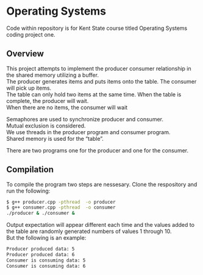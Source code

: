 # Operating Systems
Code within repository is for Kent State course titled Operating Systems coding project one. 
## Overview
This project attempts to implement the producer consumer relationship in the shared memory utilizing a buffer. <br />
The producer generates items and puts items onto the table. The consumer will pick up items. <br />
The table can only hold two items at the same time. When the table is complete, the producer will wait. <br />
When there are no items, the consumer will wait<br /> 

Semaphores are used to synchronize producer and consumer.<br />
Mutual exclusion is considered. <br />
We use threads in the producer program and consumer program. <br />
Shared memory is used for the “table”.<br />

There are two programs one for the producer and one for the consumer.<br />

## Compilation
To compile the program two steps are nessesary. Clone the respository and run the following:
```bash
$ g++ producer.cpp -pthread  -o producer
$ g++ consumer.cpp -pthread  -o consumer
./producer & ./consumer &
```

Output expectation will appear different each time and the values added to the table are randomly generated numbers of values 1 through 10. <br/>But the following is an example:
```bash
Producer produced data: 5
Producer produced data: 6
Consumer is consuming data: 5
Consumer is consuming data: 6
```
